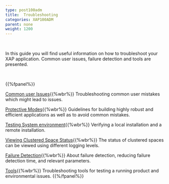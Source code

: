 ```yaml
---
type: post100adm
title:  Troubleshooting
categories: XAP100ADM
parent: none
weight: 1200
---
```


<br>

In this guide you will find useful information on how to troubleshoot your XAP application. Common user issues, failure detection and tools are presented.

<br>

 {{%fpanel%}}

[Common user Issues](./troubleshooting-common-user-issues.html){{%wbr%}}
Troubleshooting common user mistakes which might lead to issues.

[Protective Modes](./troubleshooting-protective-modes.html){{%wbr%}}
Guidelines for building highly  robust and efficient applications as well as to avoid common mistakes.

[Testing System environment](./troubleshooting-testing-system-environment.html){{%wbr%}}
Verifying a local installation and a remote installation.

[Viewing Clustered Space Status](./troubleshooting-viewing-clustered-space-status.html){{%wbr%}}
The status of clustered spaces can be viewed using different logging levels.

[Failure Detection](./troubleshooting-failure-detection.html){{%wbr%}}
About failure detection, reducing failure detection time, and relevant parameters.

[Tools](./troubleshooting-tools.html){{%wbr%}}
Troubleshooting tools for testing a running product and environmental issues.
{{%/fpanel%}}
